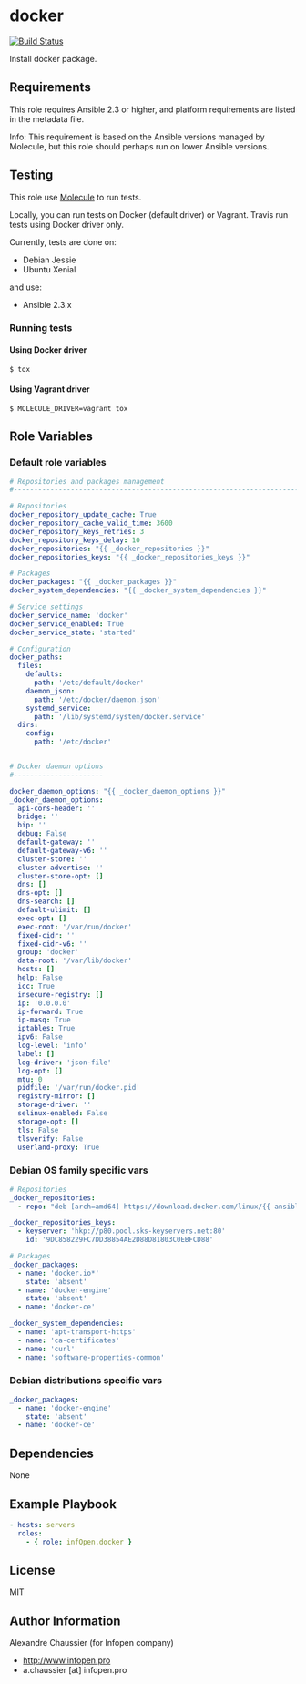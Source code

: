 # docker

[![Build Status](https://travis-ci.org/infOpen/ansible-role-docker.svg?branch=master)](https://travis-ci.org/infOpen/ansible-role-docker)

Install docker package.

## Requirements

This role requires Ansible 2.3 or higher,
and platform requirements are listed in the metadata file.

Info: This requirement is based on the Ansible versions managed by Molecule,
but this role should perhaps run on lower Ansible versions.

## Testing

This role use [Molecule](https://github.com/metacloud/molecule/) to run tests.

Locally, you can run tests on Docker (default driver) or Vagrant.
Travis run tests using Docker driver only.

Currently, tests are done on:
- Debian Jessie
- Ubuntu Xenial

and use:
- Ansible 2.3.x

### Running tests

#### Using Docker driver

```
$ tox
```

#### Using Vagrant driver

```
$ MOLECULE_DRIVER=vagrant tox
```

## Role Variables

### Default role variables

``` yaml
# Repositories and packages management
#------------------------------------------------------------------------------

# Repositories
docker_repository_update_cache: True
docker_repository_cache_valid_time: 3600
docker_repository_keys_retries: 3
docker_repository_keys_delay: 10
docker_repositories: "{{ _docker_repositories }}"
docker_repositories_keys: "{{ _docker_repositories_keys }}"

# Packages
docker_packages: "{{ _docker_packages }}"
docker_system_dependencies: "{{ _docker_system_dependencies }}"

# Service settings
docker_service_name: 'docker'
docker_service_enabled: True
docker_service_state: 'started'

# Configuration
docker_paths:
  files:
    defaults:
      path: '/etc/default/docker'
    daemon_json:
      path: '/etc/docker/daemon.json'
    systemd_service:
      path: '/lib/systemd/system/docker.service'
  dirs:
    config:
      path: '/etc/docker'


# Docker daemon options
#----------------------

docker_daemon_options: "{{ _docker_daemon_options }}"
_docker_daemon_options:
  api-cors-header: ''
  bridge: ''
  bip: ''
  debug: False
  default-gateway: ''
  default-gateway-v6: ''
  cluster-store: ''
  cluster-advertise: ''
  cluster-store-opt: []
  dns: []
  dns-opt: []
  dns-search: []
  default-ulimit: []
  exec-opt: []
  exec-root: '/var/run/docker'
  fixed-cidr: ''
  fixed-cidr-v6: ''
  group: 'docker'
  data-root: '/var/lib/docker'
  hosts: []
  help: False
  icc: True
  insecure-registry: []
  ip: '0.0.0.0'
  ip-forward: True
  ip-masq: True
  iptables: True
  ipv6: False
  log-level: 'info'
  label: []
  log-driver: 'json-file'
  log-opt: []
  mtu: 0
  pidfile: '/var/run/docker.pid'
  registry-mirror: []
  storage-driver: ''
  selinux-enabled: False
  storage-opt: []
  tls: False
  tlsverify: False
  userland-proxy: True
```

### Debian OS family specific vars

``` yaml
# Repositories
_docker_repositories:
  - repo: "deb [arch=amd64] https://download.docker.com/linux/{{ ansible_distribution | lower }} {{ ansible_distribution_release | lower }} stable"

_docker_repositories_keys:
  - keyserver: 'hkp://p80.pool.sks-keyservers.net:80'
    id: '9DC858229FC7DD38854AE2D88D81803C0EBFCD88'

# Packages
_docker_packages:
  - name: 'docker.io*'
    state: 'absent'
  - name: 'docker-engine'
    state: 'absent'
  - name: 'docker-ce'

_docker_system_dependencies:
  - name: 'apt-transport-https'
  - name: 'ca-certificates'
  - name: 'curl'
  - name: 'software-properties-common'
```

### Debian distributions specific vars

``` yaml
_docker_packages:
  - name: 'docker-engine'
    state: 'absent'
  - name: 'docker-ce'
```

## Dependencies

None

## Example Playbook

``` yaml
- hosts: servers
  roles:
    - { role: infOpen.docker }
```

## License

MIT

## Author Information

Alexandre Chaussier (for Infopen company)
- http://www.infopen.pro
- a.chaussier [at] infopen.pro
